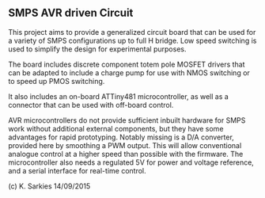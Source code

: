 SMPS AVR driven Circuit
-----------------------

This project aims to provide a generalized circuit board that can be used for a
variety of SMPS configurations up to full H bridge. Low speed switching is used
to simplify the design for experimental purposes.

The board includes discrete component totem pole MOSFET drivers that can be
adapted to include a charge pump for use with NMOS switching or to speed up
PMOS switching.

It also includes an on-board ATTiny481 microcontroller, as well as a
connector that can be used with off-board control.

AVR microcontrollers do not provide sufficient inbuilt hardware for SMPS work
without additional external components, but they have some advantages for rapid
prototyping. Notably missing is a D/A converter, provided here by smoothing
a PWM output. This will allow conventional analogue control at a higher speed
than possible with the firmware. The microcontroller also needs a regulated 5V
for power and voltage reference, and a serial interface for real-time control.

(c) K. Sarkies 14/09/2015

